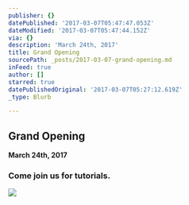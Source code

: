```yaml
---
publisher: {}
datePublished: '2017-03-07T05:47:47.053Z'
dateModified: '2017-03-07T05:47:44.152Z'
via: {}
description: 'March 24th, 2017'
title: Grand Opening
sourcePath: _posts/2017-03-07-grand-opening.md
inFeed: true
author: []
starred: true
datePublishedOriginal: '2017-03-07T05:27:12.619Z'
_type: Blurb

---
```

## **Grand Opening**

**March 24th, 2017**

### Come join us for tutorials.
![](https://the-grid-user-content.s3-us-west-2.amazonaws.com/fa7cc231-3f86-415f-950e-b5fc9912ad79.jpg)